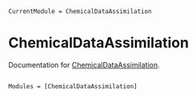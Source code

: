 ```@meta
CurrentModule = ChemicalDataAssimilation
```

# ChemicalDataAssimilation

Documentation for [ChemicalDataAssimilation](https://github.com/john-waczak/ChemicalDataAssimilation.jl).

```@index
```

```@autodocs
Modules = [ChemicalDataAssimilation]
```
